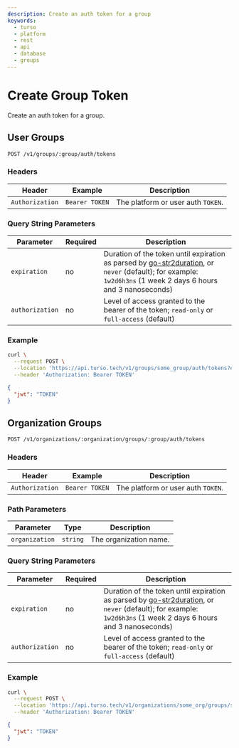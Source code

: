```yaml
---
description: Create an auth token for a group
keywords:
  - turso
  - platform
  - rest
  - api
  - database
  - groups
---
```


# Create Group Token

Create an auth token for a group.

## User Groups

`POST /v1/groups/:group/auth/tokens`

### Headers

| Header          | Example        | Description                        |
| --------------- | -------------- | ---------------------------------- |
| `Authorization` | `Bearer TOKEN` | The platform or user auth `TOKEN`. |

### Query String Parameters

| Parameter       | Required | Description                                                                                                                                                     |
| --------------- | -------- | --------------------------------------------------------------------------------------------------------------------------------------------------------------- |
| `expiration`    | no       | Duration of the token until expiration as parsed by [go-str2duration], or `never` (default); for example: `1w2d6h3ns` (1 week 2 days 6 hours and 3 nanoseconds) |
| `authorization` | no       | Level of access granted to the bearer of the token; `read-only` or `full-access` (default)                                                                      |

### Example

```bash
curl \
  --request POST \
  --location 'https://api.turso.tech/v1/groups/some_group/auth/tokens?expiration=1d&authorization=read-only' \
  --header 'Authorization: Bearer TOKEN'
```

```json
{
  "jwt": "TOKEN"
}
```

## Organization Groups

`POST /v1/organizations/:organization/groups/:group/auth/tokens`

### Headers

| Header          | Example        | Description                        |
| --------------- | -------------- | ---------------------------------- |
| `Authorization` | `Bearer TOKEN` | The platform or user auth `TOKEN`. |

### Path Parameters

| Parameter      | Type     | Description            |
| -------------- | -------- | ---------------------- |
| `organization` | `string` | The organization name. |

### Query String Parameters

| Parameter       | Required | Description                                                                                                                                                     |
| --------------- | -------- | --------------------------------------------------------------------------------------------------------------------------------------------------------------- |
| `expiration`    | no       | Duration of the token until expiration as parsed by [go-str2duration], or `never` (default); for example: `1w2d6h3ns` (1 week 2 days 6 hours and 3 nanoseconds) |
| `authorization` | no       | Level of access granted to the bearer of the token; `read-only` or `full-access` (default)                                                                      |

### Example

```bash
curl \
  --request POST \
  --location 'https://api.turso.tech/v1/organizations/some_org/groups/some_group/auth/tokens?expiration=1d&authorization=read-only' \
  --header 'Authorization: Bearer TOKEN'
```

```json
{
  "jwt": "TOKEN"
}
```

[go-str2duration]: https://github.com/xhit/go-str2duration
